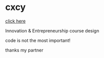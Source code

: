 # cxcy
[click here]( https://iris-song.github.io/cxcy/)

Innovation & Entrepreneurship course design

code is not the most important!

thanks my partner
